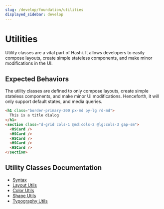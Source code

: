 ```yaml
---
slug: /develop/foundation/utilities
displayed_sidebar: develop
---
```

# Utilities
Utility classes are a vital part of Hashi. It allows developers to easily compose layouts, create simple stateless
components, and make minor modifications in the UI.

## Expected Behaviors
The utility classes are defined to only compose layouts, create simple stateless components, and make minor UI
modifications. Henceforth, it will only support default states, and media queries.

```html
<h1 class="border-primary-200 px-md py-lg rd-md">
  This is a title dialog
</h1>
<section class="d-grid cols-1 @md:cols-2 @lg:cols-3 gap-sm">
  <HSCard />
  <HSCard />
  <HSCard />
  <HSCard />
  <HSCard />
</section>
```

## Utility Classes Documentation
- [Syntax](syntax.md)
- [Layout Utils](layout-utils.md)
- [Color Utils](color-utils.md)
- [Shape Utils](shape-utils.md)
- [Typography Utils](typography-utils.md)